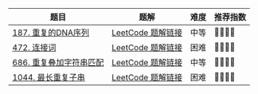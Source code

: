| 题目                                                         | 题解                                                         | 难度 | 推荐指数 |
| ------------------------------------------------------------ | ------------------------------------------------------------ | ---- | -------- |
| [187. 重复的DNA序列](https://leetcode-cn.com/problems/repeated-dna-sequences/) | [LeetCode 题解链接](https://leetcode-cn.com/problems/repeated-dna-sequences/solution/gong-shui-san-xie-yi-ti-shuang-jie-hua-d-30pg/) | 中等 | 🤩🤩🤩🤩     |
| [472. 连接词](https://leetcode-cn.com/problems/concatenated-words/) | [LeetCode 题解链接](https://leetcode-cn.com/problems/concatenated-words/solution/gong-shui-san-xie-xu-lie-dpzi-fu-chuan-h-p7no/) | 困难 | 🤩🤩🤩🤩     |
| [686. 重复叠加字符串匹配](https://leetcode-cn.com/problems/repeated-string-match/) | [LeetCode 题解链接](https://leetcode-cn.com/problems/repeated-string-match/solution/gong-shui-san-xie-yi-ti-san-jie-qia-chan-3hbr/) | 中等 | 🤩🤩🤩🤩     |
| [1044. 最长重复子串](https://leetcode-cn.com/problems/longest-duplicate-substring/) | [LeetCode 题解链接](https://leetcode-cn.com/problems/longest-duplicate-substring/solution/gong-shui-san-xie-zi-fu-chuan-ha-xi-ying-hae9/) | 困难 | 🤩🤩🤩🤩     |

